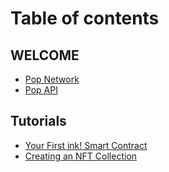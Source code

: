 # Table of contents

## WELCOME

* [Pop Network](README.md)
* [Pop API](welcome/pop-api.md)

## Tutorials

* [Your First ink! Smart Contract](tutorials/your-first-ink-smart-contract.md)
* [Creating an NFT Collection](tutorials/creating-an-nft-collection.md)
